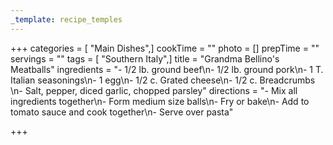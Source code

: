 ```yaml
---
_template: recipe_temples
---
```




+++
categories = [ "Main Dishes",]
cookTime = ""
photo = []
prepTime = ""
servings = ""
tags = [ "Southern Italy",]
title = "Grandma Bellino's Meatballs"
ingredients = "- 1/2 lb. ground beef\n- 1/2 lb. ground pork\n- 1 T. Italian seasonings\n- 1 egg\n- 1/2 c. Grated cheese\n- 1/2 c. Breadcrumbs \n- Salt, pepper, diced garlic, chopped parsley"
directions = "- Mix all ingredients together\n- Form medium size balls\n- Fry or bake\n- Add to tomato sauce and cook together\n- Serve over pasta"

+++
